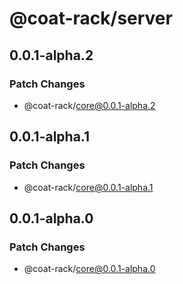 # @coat-rack/server

## 0.0.1-alpha.2

### Patch Changes

- @coat-rack/core@0.0.1-alpha.2

## 0.0.1-alpha.1

### Patch Changes

- @coat-rack/core@0.0.1-alpha.1

## 0.0.1-alpha.0

### Patch Changes

- @coat-rack/core@0.0.1-alpha.0
